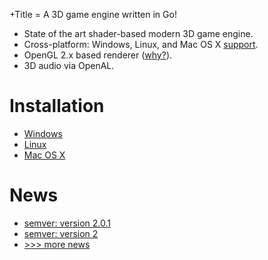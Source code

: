 +Title = A 3D game engine written in Go!

- State of the art shader-based modern 3D game engine.
- Cross-platform: Windows, Linux, and Mac OS X [support](/doc/platform-support.html).
- OpenGL 2.x based renderer ([why?](/doc/faq.html#why-opengl-2)).
- 3D audio via OpenAL.

# Installation

- [Windows](/doc/install/windows.html)
- [Linux](/doc/install/linux.html)
- [Mac OS X](/doc/install/osx.html)

# News

- [semver: version 2.0.1](/news/2015/semver-version-201.html)
- [semver: version 2](/news/2015/semver-version-2.html)
- [>>> more news](/news/)
